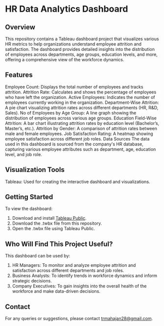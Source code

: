 # HR Data Analytics Dashboard

## Overview
This repository contains a Tableau dashboard project that visualizes various HR metrics to help organizations understand employee attrition and satisfaction. The dashboard provides detailed insights into the distribution of employees across departments, age groups, education levels, and more, offering a comprehensive view of the workforce dynamics.

## Features
Employee Count: Displays the total number of employees and tracks attrition.
Attrition Rate: Calculates and shows the percentage of employees who have left the organization.
Active Employees: Indicates the number of employees currently working in the organization.
Department-Wise Attrition: A pie chart visualizing attrition rates across different departments (HR, R&D, Sales).
No of Employees by Age Group: A line graph showing the distribution of employees across various age groups.
Education Field-Wise Attrition: A bar chart illustrating attrition rates by education level (Bachelor’s, Master’s, etc.).
Attrition by Gender: A comparison of attrition rates between male and female employees.
Job Satisfaction Rating: A heatmap showing employee satisfaction across different job roles.
Data Sources
The data used in this dashboard is sourced from the company's HR database, capturing various employee attributes such as department, age, education level, and job role.

## Visualization Tools
Tableau: Used for creating the interactive dashboard and visualizations.

## Getting Started
To view the dashboard:
  1. Download and install [Tableau Public](https://public.tableau.com/en-us/s/download).
  2. Download the .twbx file from this repository.
  3. Open the .twbx file using Tableau Public.

## Who Will Find This Project Useful?
This dashboard can be used by:
  1. HR Managers: To monitor and analyze employee attrition and satisfaction across different departments and job roles.
  2. Business Analysts: To identify trends in workforce dynamics and inform strategic decisions.
  3. Company Executives: To gain insights into the overall health of the workforce and make data-driven decisions.

## Contact
For any queries or suggestions, please contact trmahajan28@gmail.com.
